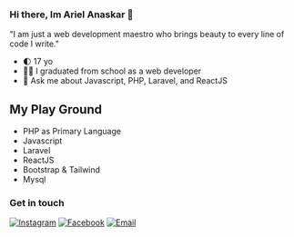  ### Hi there, Im Ariel Anaskar 👋
 
"I am just a web development maestro who brings beauty to every line of code I write."

- 🌓 17 yo
- 👨‍🎓 I graduated from school as a web developer
- 💬 Ask me about Javascript, PHP, Laravel, and ReactJS

## My Play Ground

- PHP as Primary Language
- Javascript
- Laravel
- ReactJS
- Bootstrap & Tailwind
- Mysql

### Get in touch
[![Instagram](https://img.shields.io/badge/Instagram-E4405F?style=for-the-badge&logo=instagram&logoColor=white)](https://www.instagram.com/arilanaskar_/)
[![Facebook](https://img.shields.io/badge/Facebook-1877F2?style=for-the-badge&logo=facebook&logoColor=white)](https://www.facebook.com/ariel.anaskar.95/)
[![Email](https://img.shields.io/badge/Gmail-D14836?style=for-the-badge&logo=gmail&logoColor=white)](mailto:arielanaskar95@gmail.com)

